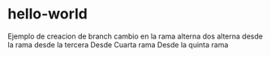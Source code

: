# hello-world
Ejemplo de creacion de branch
cambio en la rama alterna
dos alterna
desde la rama
desde la tercera
Desde Cuarta rama
Desde la quinta rama
